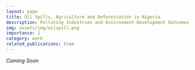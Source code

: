 ```yaml
---
layout: page
title: Oil Spills, Agriculture and Deforestation in Nigeria
description: Polluting Industries and Environment-Development Outcomes
img: assets/img/oilspill.png
importance: 2
category: work
related_publications: true
---
```


_Coming Soon_